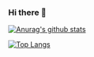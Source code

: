 ### Hi there 👋

[![Anurag's github stats](https://github-readme-stats.vercel.app/api?username=kiesman99&show_icons=true&theme=dracula)](https://github.com/anuraghazra/github-readme-stats)

[![Top Langs](https://github-readme-stats.vercel.app/api/top-langs/?username=kiesman99&show_icons=true&theme=dracula)](https://github.com/anuraghazra/github-readme-stats)
